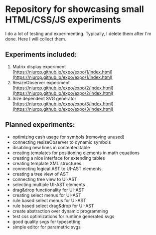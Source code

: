 # Repository for showcasing small HTML/CSS/JS experiments

I do a lot of testing and experimenting. Typically, I delete them after I'm done. Here I will collect them.

## Experiments included:

1. Matrix display experiment [https://niurop.github.io/expo/expo/1/index.html](https://niurop.github.io/expo/expo/1/index.html)
2. ResizeObserver experiment [https://niurop.github.io/expo/expo/2/index.html](https://niurop.github.io/expo/expo/2/index.html)
3. Size dependent SVG generator [https://niurop.github.io/expo/expo/3/index.html](https://niurop.github.io/expo/expo/3/index.html)

## Planned experiments:

- optimizing cash usage for symbols (removing unused)
- connecting resizeObserver to dynamic symbols
- disabling new lines in contenteditable
- creating templates for positioning elements in math equations
- creating a nice interface for extending tables
- creating template XML structures
- connecting logical AST to UI-AST elements
- creating a tree view of AST
- connecting tree view to UI-AST
- selecting multiple UI-AST elements
- drag&drop functionality for UI-AST
- creating select menus for UI-AST
- rule based select menus for UI-AST
- rule based select drag&drop for UI-AST
- create abstraction over dynamic programming
- test css optimizations for runtime generated svgs
- good quality svgs for typesetting
- simple editor for parametric svgs
